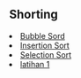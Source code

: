 <html>
<head>
    <h2>Shorting</h2>
</head>
<body>
    <li><a href="">Bubble Sord</a></li>
    <li><a href="#insertion sort">Insertion Sort</a></li>
    <li><a href="#Selection sort">Selection Sort</a></li>
    <li><a href="#latihan">latihan 1</a></li>    
</body>
</html>
